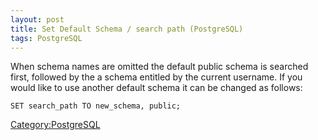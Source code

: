 ```yaml
---
layout: post 
title: Set Default Schema / search path (PostgreSQL)
tags: PostgreSQL
---
```


When schema names are omitted the default public schema is searched
first, followed by the a schema entitled by the current username. If you
would like to use another default schema it can be changed as follows:

    SET search_path TO new_schema, public;

[Category:PostgreSQL](Category:PostgreSQL "wikilink")
